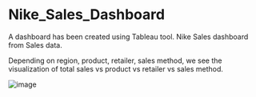 # Nike_Sales_Dashboard

A dashboard has been created using Tableau tool. 
Nike Sales dashboard from Sales data. 

Depending on region, product, retailer, sales method, we see the visualization of total sales vs product vs retailer vs sales method.

![image](https://github.com/ayeshaali0099/Nike_Sales_Dashboard/assets/105316225/add2860d-9e99-4580-975d-9d4e53d01108)

